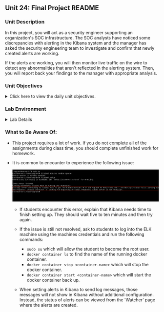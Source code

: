 ## Unit 24: Final Project README

### Unit Description

In this project, you will act as a security engineer supporting an organization's SOC infrastructure. The SOC analysts have noticed some discrepancies with alerting in the Kibana system and the manager has asked the security engineering team to investigate and confirm that newly created alerts are working. 

If the alerts are working, you will then monitor live traffic on the wire to detect any abnormalities that aren't reflected in the alerting system. Then, you will report back your findings to the manager with appropriate analysis.


### Unit Objectives 

<details>
    <summary>Click here to view the daily unit objectives.</summary>

  <br>

- **Days 1 and 2:** Alert and Attacking Target 1

    - Configure alerts in Kibana 
    - Attack a machine on the network.
    - Capture the flag on the victim machine.

- **Day 3:** Wireshark Strikes Back

    - Capture network traffic
    - Investigate a number of suspicious activities
    - Collect corporate misuse evidence

- **Day 3:** Final Group Presentations

    - Work in groups to complete a presentation
    - Provide offensive red team analysis
    - Provide a defensive blue team analysis
    - Provide a network forensic analysis. 

</details>


### Lab Environment


<details><summary>Lab Details</summary>
<br>

In this unit, you will be using a new Web Vulns lab environment located in Windows Azure Lab Services. RDP into the **Windows RDP host machine** using the following credentials:

  - Username: `azadmin`
  - Password: `p4ssw0rd*`

This is a diagram of the network and the machines that will be used in this lab:

![](Images/final-project-setup.png)

Open the Hyper-V Manager to access the nested machines:

**ELK machine credentials:** The same ELK setup that you created in Project 1. It holds the Kibana dashboards.
- Username: `vagrant`
- Password: `vagrant`
- IP Address: `192.168.1.100`

**Kali:** A standard Kali Linux machine for use in the penetration test on Day 1. 
- Username: `root`
- Password: `toor`
- IP Address: `192.168.1.90`

**Capstone:** Filebeat and Metricbeat are installed and will forward logs to the ELK machine. 
- IP Address: `192.168.1.105`
   - Please note that this VM is in the network solely for the purpose of testing alerts.

**Target 1:** Exposes a vulnerable WordPress server.
- IP Address: `192.168.1.110`

**Target 2:** Students should ignore Target 2 until they have completed all other parts of the project.

</details>  

### What to Be Aware Of:

* This project requires a lot of work. If you do not complete all of the assignments during class time, you should complete unfinished work for homework. 


* It is common to encounter to experience the following issue:

   ![](Images/error.png)

    * If students encounter this error, explain that Kibana needs time to finish setting up. They should wait five to ten minutes and then try again. 

    * If the issue is still not resolved, ask to students to log into the ELK machine using the machines credentials and run the following commands:

        - `sudo su` which will allow the student to become the root user. 
        - `docker container ls` to find the name of the running docker container. 
        - `docker container stop <container-name>` which will stop the docker container.
        - `docker container start <container-name>` which will start the docker container back up.

    * When setting alerts in Kibana to send log messages, those messages will not show in Kibana without additional configuration. Instead, the status of alerts can be viewed from the 'Watcher' page where the alerts are created.
